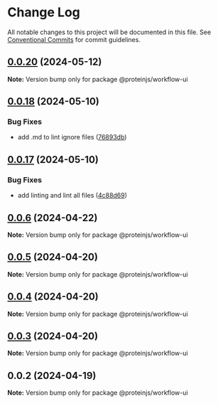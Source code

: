 # Change Log

All notable changes to this project will be documented in this file.
See [Conventional Commits](https://conventionalcommits.org) for commit guidelines.

## [0.0.20](https://github.com/proteinjs/workflow/compare/@proteinjs/workflow-ui@0.0.19...@proteinjs/workflow-ui@0.0.20) (2024-05-12)

**Note:** Version bump only for package @proteinjs/workflow-ui





## [0.0.18](https://github.com/proteinjs/workflow/compare/@proteinjs/workflow-ui@0.0.17...@proteinjs/workflow-ui@0.0.18) (2024-05-10)


### Bug Fixes

* add .md to lint ignore files ([76893db](https://github.com/proteinjs/workflow/commit/76893dbdf3dd85ab588c8d835580844a019d857f))





## [0.0.17](https://github.com/proteinjs/workflow/compare/@proteinjs/workflow-ui@0.0.16...@proteinjs/workflow-ui@0.0.17) (2024-05-10)


### Bug Fixes

* add linting and lint all files ([4c88d69](https://github.com/proteinjs/workflow/commit/4c88d6923c356c70f2c30f7a4145c94c9742569e))





## [0.0.6](https://github.com/proteinjs/workflow/compare/@proteinjs/workflow-ui@0.0.5...@proteinjs/workflow-ui@0.0.6) (2024-04-22)

**Note:** Version bump only for package @proteinjs/workflow-ui

## [0.0.5](https://github.com/proteinjs/workflow/compare/@proteinjs/workflow-ui@0.0.4...@proteinjs/workflow-ui@0.0.5) (2024-04-20)

**Note:** Version bump only for package @proteinjs/workflow-ui

## [0.0.4](https://github.com/proteinjs/workflow/compare/@proteinjs/workflow-ui@0.0.3...@proteinjs/workflow-ui@0.0.4) (2024-04-20)

**Note:** Version bump only for package @proteinjs/workflow-ui

## [0.0.3](https://github.com/proteinjs/workflow/compare/@proteinjs/workflow-ui@0.0.2...@proteinjs/workflow-ui@0.0.3) (2024-04-20)

**Note:** Version bump only for package @proteinjs/workflow-ui

## 0.0.2 (2024-04-19)

**Note:** Version bump only for package @proteinjs/workflow-ui
